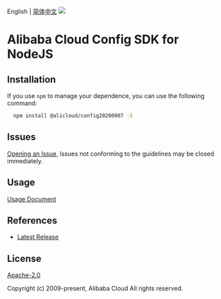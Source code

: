 English | [简体中文](README-CN.md)
![](https://aliyunsdk-pages.alicdn.com/icons/AlibabaCloud.svg)

# Alibaba Cloud Config SDK for NodeJS

## Installation
If you use `npm` to manage your dependence, you can use the following command:

```sh
  npm install @alicloud/config20200907 -S
```

## Issues
[Opening an Issue](https://github.com/aliyun/alibabacloud-typescript-sdk/issues/new), Issues not conforming to the guidelines may be closed immediately.

## Usage
[Usage Document](https://github.com/aliyun/alibabacloud-typescript-sdk/blob/master/docs/Usage-EN.md#quick-examples)

## References
* [Latest Release](https://github.com/aliyun/alibabacloud-typescript-sdk/)

## License
[Apache-2.0](http://www.apache.org/licenses/LICENSE-2.0)

Copyright (c) 2009-present, Alibaba Cloud All rights reserved.
